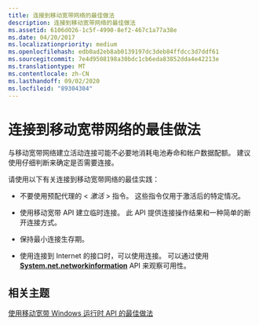 ```yaml
---
title: 连接到移动宽带网络的最佳做法
description: 连接到移动宽带网络的最佳做法
ms.assetid: 6106d026-1c5f-4990-8ef2-467c1a77a38e
ms.date: 04/20/2017
ms.localizationpriority: medium
ms.openlocfilehash: edb0ad2eb8ab0139197dc3deb84ffdcc3d7ddf61
ms.sourcegitcommit: 7e4d9508198a30bdc1cb6eda83852dda4e42213e
ms.translationtype: MT
ms.contentlocale: zh-CN
ms.lasthandoff: 09/02/2020
ms.locfileid: "89304304"
---
```

# <a name="best-practices-for-connecting-to-the-mobile-broadband-network"></a>连接到移动宽带网络的最佳做法


与移动宽带网络建立活动连接可能不必要地消耗电池寿命和帐户数据配额。 建议使用仔细判断来确定是否需要连接。

请使用以下有关连接到移动宽带网络的最佳实践：

-   不要使用预配代理的 &lt; *激活* &gt; 指令。 这些指令仅用于激活后的特定情况。

-   使用移动宽带 API 建立临时连接。 此 API 提供连接操作结果和一种简单的断开连接方式。

-   保持最小连接生存期。

-   使用连接到 Internet 的接口时，可以使用连接。 可以通过使用 [**System.net.networkinformation**](/uwp/api/Windows.Networking.Connectivity.NetworkInformation) API 来观察可用性。

## <a name="span-idrelated_topicsspanrelated-topics"></a><span id="related_topics"></span>相关主题


[使用移动宽带 Windows 运行时 API 的最佳做法](best-practices-for-handling-account-arrival-and-removal-events.md)

 

